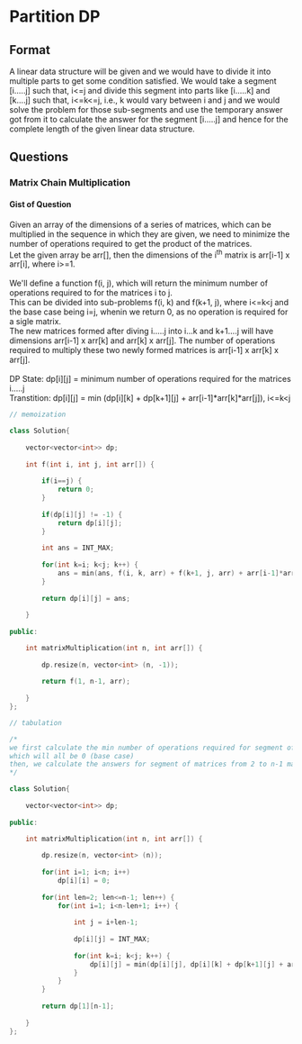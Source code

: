# Partition DP

## Format
A linear data structure will be given and we would have to divide it into multiple parts to get some condition satisfied. We would take a segment [i.....j] such that, i<=j and divide this segment into parts like [i.....k] and [k....j] such that, i<=k<=j, i.e., k would vary between i and j and we would solve the problem for those sub-segments and use the temporary answer got from it to calculate the answer for the segment [i.....j] and hence for the complete length of the given linear data structure.

## Questions

### Matrix Chain Multiplication

#### Gist of Question
Given an array of the dimensions of a series of matrices, which can be multiplied in the sequence in which they are given, we need to minimize the number of operations required to get the product of the matrices.  
Let the given array be arr[], then the dimensions of the i<sup>th</sup> matrix is arr[i-1] x arr[i], where i>=1.
<br><br>
We'll define a function f(i, j), which will return the minimum number of operations required to for the matrices i to j.  
This can be divided into sub-problems f(i, k) and f(k+1, j), where i<=k<j and the base case being i=j, whenin we return 0, as no operation is required for a sigle matrix.  
The new matrices formed after diving i.....j into i...k and k+1....j will have dimensions arr[i-1] x arr[k] and arr[k] x arr[j]. The number of operations required to multiply these two newly formed matrices is arr[i-1] x arr[k] x arr[j].
<br><br>
DP State: dp[i][j] = minimum number of operations required for the matrices i.....j  
Transtition: dp[i][j] = min (dp[i][k] + dp[k+1][j] + arr[i-1]*arr[k]*arr[j]), i<=k<j

```cpp
// memoization

class Solution{
    
    vector<vector<int>> dp;
    
    int f(int i, int j, int arr[]) {
        
        if(i==j) {
            return 0;
        }
        
        if(dp[i][j] != -1) {
            return dp[i][j];
        }
        
        int ans = INT_MAX;
        
        for(int k=i; k<j; k++) {
            ans = min(ans, f(i, k, arr) + f(k+1, j, arr) + arr[i-1]*arr[k]*arr[j]);
        }
        
        return dp[i][j] = ans;
        
    }
    
public:

    int matrixMultiplication(int n, int arr[]) {
        
        dp.resize(n, vector<int> (n, -1));
        
        return f(1, n-1, arr);
        
    }
};
```

```cpp
// tabulation

/*
we first calculate the min number of operations required for segment of matrices of size 1,
which will all be 0 (base case)
then, we calculate the answers for segment of matrices from 2 to n-1 matrices
*/

class Solution{
    
    vector<vector<int>> dp;
    
public:

    int matrixMultiplication(int n, int arr[]) {
        
        dp.resize(n, vector<int> (n));
        
        for(int i=1; i<n; i++)
            dp[i][i] = 0;
            
        for(int len=2; len<=n-1; len++) {
            for(int i=1; i<n-len+1; i++) {
                
                int j = i+len-1;
                
                dp[i][j] = INT_MAX;
                
                for(int k=i; k<j; k++) {
                    dp[i][j] = min(dp[i][j], dp[i][k] + dp[k+1][j] + arr[i-1]*arr[k]*arr[j]);
                }
            }
        }
        
        return dp[1][n-1];
        
    }
};
```
